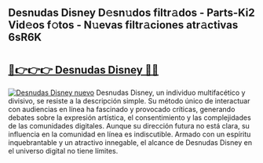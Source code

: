 ## Desnudas Disney D𝚎sn𝚞dos filtr𝚊dos - Parts-Ki2 Vid𝚎os f𝚘tos - N𝚞evas filtr𝚊ciones atr𝚊ctivas 6sR6K

# <h2><a href="http://mb8ux0.tromn.icu/?c=Desnudas+Disney">🔗👉👉👉 Desnudas Disney 🔗🔗</a></h2>

[![Desnudas Disney nuevo](https://i.imgur.com/pEAQMta.gif)](http://mb8ux0.tromn.icu/?c=Desnudas+Disney)
Desnudas Disney, un individuo multifacético y divisivo, se resiste a la descripción simple. Su método único de interactuar con audiencias en línea ha fascinado y provocado críticas, generando debates sobre la expresión artística, el consentimiento y las complejidades de las comunidades digitales. Aunque su dirección futura no está clara, su influencia en la comunidad en línea es indiscutible. Armado con un espíritu inquebrantable y un atractivo innegable, el alcance de Desnudas Disney en el universo digital no tiene límites.
